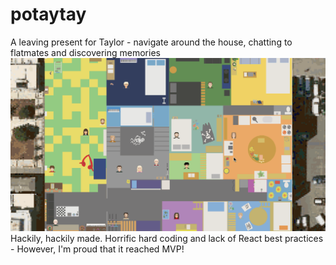 # potaytay
A leaving present for Taylor -  navigate around the house, chatting to flatmates and discovering memories
![](garrettgame.gif)
Hackily, hackily made. Horrific hard coding and lack of React best practices - However, I'm proud that it reached MVP!
